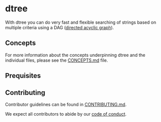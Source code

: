 # dtree

With dtree you can do very fast and flexible searching of strings based on multiple criteria using a DAG ([directed acyclic graph](https://en.wikipedia.org/wiki/Directed_acyclic_graph)).

## Concepts
For more information about the concepts underpinning dtree and the individual files, please see the [CONCEPTS.md](CONCEPTS.md) file.

## Prequisites

## Contributing
Contributor guidelines can be found in [CONTRIBUTING.md](CONTRIBUTING.md).

We expect all contributors to abide by our [code of conduct](CODE_OF_CONDUCT.md).